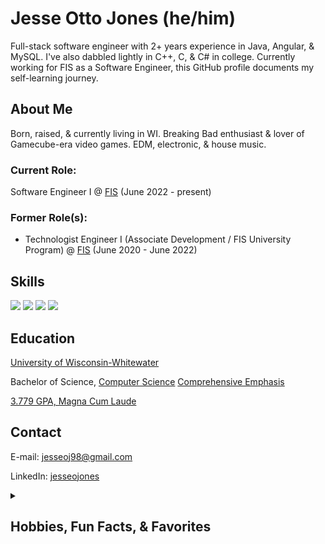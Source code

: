 # Jesse Otto Jones (he/him)

Full-stack software engineer with 2+ years experience in Java, Angular, & MySQL. I've also dabbled lightly in C++, C, & C# in college. Currently working for FIS as a Software Engineer, this GitHub profile documents my self-learning journey.

## About Me

Born, raised, & currently living in WI. Breaking Bad enthusiast & lover of Gamecube-era video games. EDM, electronic, & house music.

### Current Role:
Software Engineer I @ <a href="https://www.fisglobal.com/en/" target="_blank" rel="noopener noreferrer">FIS</a> (June 2022 - present)

### Former Role(s):
- Technologist Engineer I (Associate Development / FIS University Program) @ <a href="https://www.fisglobal.com/en/" target="_blank" rel="noopener noreferrer">FIS</a> (June 2020 - June 2022)

## Skills

<p align="left">
<img src="https://img.shields.io/badge/angular-%23DD0031.svg?style=for-the-badge&logo=angular&logoColor=white">
<img src="https://img.shields.io/badge/java-%23ED8B00.svg?style=for-the-badge&logo=java&logoColor=white">
<img src="https://img.shields.io/badge/spring-%236DB33F.svg?style=for-the-badge&logo=spring&logoColor=white">
<img src="https://img.shields.io/badge/mysql-%2300000f.svg?style=for-the-badge&logo=mysql&logoColor=white">
</p>

## Education

<a href="https://www.uww.edu/" target="_blank" rel="noopener noreferrer">University of Wisconsin-Whitewater</a>

Bachelor of Science, <a href="https://www.uww.edu/cls/departments/computer-science" target="_blank" rel="noopener noreferrer">Computer Science</a> <a href="http://uww-public.courseleaf.com/undergraduate/letters-sciences/computer_science/computer-science_comprehensive/" target="_blank" rel="noopener noreferrer">Comprehensive Emphasis</a>

<a href="https://meritpages.com/jonesjo17" target="_blank" rel="noopener noreferrer">3.779 GPA, Magna Cum Laude</a>

## Contact

E-mail: <a href="mailto:jesseoj98@gmail.com" target="_blank" rel="noopener noreferrer">jesseoj98@gmail.com</a>

LinkedIn: <a href="https://www.linkedin.com/in/jesseojones" target="_blank" rel="noopener noreferrer">jesseojones</a>

<details><summary><h2>Hobbies, Fun Facts, & Favorites</h2></summary>

<details><summary><h3>TV Shows</h3></summary><ul><li>Breaking Bad</li><li>Better Call Saul</li><li>The Walking Dead</li></ul></details>

<details><summary><h3>Video Games</h3></summary><ul><li>Pikmin 2 / Zelda: The Wind Waker / Paper Mario: TTYD</li><li>Dark Souls / Old School Runescape</li><li>Terraria / Don't Starve Together</li><li>Braid / The Witness</li></ul></details>

<details><summary><h3>Music</h3></summary><ul><li><a href="https://youtu.be/gt1pKrwxAJU" target="_blank" rel="noopener noreferrer">Eric Prydz</a> / <a href="https://youtu.be/21tTE3qqU8k" target="_blank" rel="noopener noreferrer">Pryda</a></li><li><a href="https://youtu.be/HIfeU-pIEpU" target="_blank" rel="noopener noreferrer">Infected Mushroom</a></li><li><a href="https://youtu.be/fY7M3pzXdUo" target="_blank" rel="noopener noreferrer">BICEP</a></li><li><a href="https://youtu.be/lC-0j-5GdjU" target="_blank" rel="noopener noreferrer">Pendulum</a> / <a href="https://youtu.be/9S0okQsJlDs" target="_blank" rel="noopener noreferrer">Knife Party</a></li><li><a href="https://youtu.be/BdW5McynGh8" target="_blank" rel="noopener noreferrer">deadmau5</a></li><li><a href="https://youtu.be/Esvw3fxlXXE" target="_blank" rel="noopener noreferrer">The Glitch Mob</a></li></ul></details></details>

